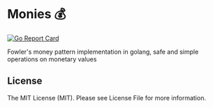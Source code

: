 # Monies 💰

[![Go Report Card](https://goreportcard.com/badge/github.com/Craftserve/monies)](https://goreportcard.com/report/github.com/Craftserve/monies)

Fowler's money pattern implementation in golang, safe and simple operations on monetary values

License
-
The MIT License (MIT). Please see License File for more information.


